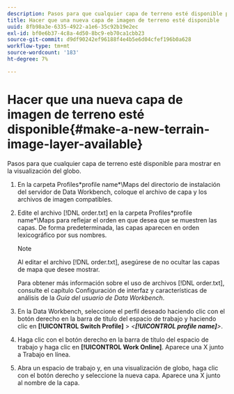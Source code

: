 ```yaml
---
description: Pasos para que cualquier capa de terreno esté disponible para mostrar en la visualización del globo.
title: Hacer que una nueva capa de imagen de terreno esté disponible
uuid: 8fb98a3e-6335-4922-a1e6-35c92b19e2ec
exl-id: bf0e6b37-4c8a-4d50-8bc9-eb70ca1cbb23
source-git-commit: d9df90242ef96188f4e4b5e6d04cfef196b0a628
workflow-type: tm+mt
source-wordcount: '183'
ht-degree: 7%

---
```


# Hacer que una nueva capa de imagen de terreno esté disponible{#make-a-new-terrain-image-layer-available}

Pasos para que cualquier capa de terreno esté disponible para mostrar en la visualización del globo.

1. En la carpeta Profiles\*profile name*\Maps del directorio de instalación del servidor de Data Workbench, coloque el archivo de capa y los archivos de imagen compatibles.
1. Edite el archivo [!DNL order.txt] en la carpeta Profiles\*profile name*\Maps para reflejar el orden en que desea que se muestren las capas. De forma predeterminada, las capas aparecen en orden lexicográfico por sus nombres.

   >[!NOTE]
   >
   >Al editar el archivo [!DNL order.txt], asegúrese de no ocultar las capas de mapa que desee mostrar.

   Para obtener más información sobre el uso de archivos [!DNL order.txt], consulte el capítulo Configuración de interfaz y características de análisis de la *Guía del usuario de Data Workbench*.

1. En la Data Workbench, seleccione el perfil deseado haciendo clic con el botón derecho en la barra de título del espacio de trabajo y haciendo clic en **[!UICONTROL Switch Profile]** > *&lt;**[!UICONTROL profile name]**>*.
1. Haga clic con el botón derecho en la barra de título del espacio de trabajo y haga clic en **[!UICONTROL Work Online]**. Aparece una X junto a Trabajo en línea.
1. Abra un espacio de trabajo y, en una visualización de globo, haga clic con el botón derecho y seleccione la nueva capa. Aparece una X junto al nombre de la capa.

